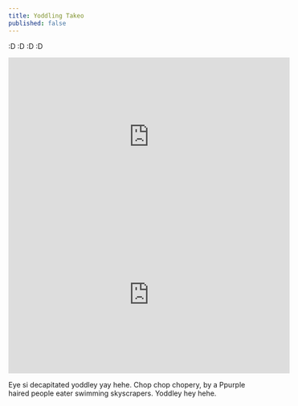```yaml
---
title: Yoddling Takeo
published: false
---
```

:D :D :D :D

<iframe width="560" height="315" src="https://www.youtube.com/embed/Ppm5_AGtbTo" title="YouTube video player" frameborder="0" allow="accelerometer; autoplay; clipboard-write; encrypted-media; gyroscope; picture-in-picture" allowfullscreen></iframe>

<iframe width="560" height="315" src="https://www.youtube.com/embed/49uYID_s7nY" title="YouTube video player" frameborder="0" allow="accelerometer; autoplay; clipboard-write; encrypted-media; gyroscope; picture-in-picture" allowfullscreen></iframe>

Eye si decapitated yoddley yay hehe. Chop chop chopery, by a Ppurple haired people eater swimming skyscrapers. Yoddley hey hehe.
